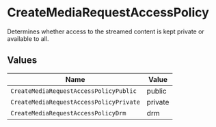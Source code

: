 # CreateMediaRequestAccessPolicy

Determines whether access to the streamed content is kept private or available to all.



## Values

| Name                                    | Value                                   |
| --------------------------------------- | --------------------------------------- |
| `CreateMediaRequestAccessPolicyPublic`  | public                                  |
| `CreateMediaRequestAccessPolicyPrivate` | private                                 |
| `CreateMediaRequestAccessPolicyDrm`     | drm                                     |